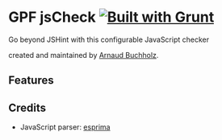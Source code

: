 # GPF jsCheck [![Built with Grunt](https://cdn.gruntjs.com/builtwith.png)](http://gruntjs.com/)

Go beyond JSHint with this configurable JavaScript checker

created and maintained by
[Arnaud Buchholz](http://gpf-js.blogspot.com/).

## Features

## Credits
* JavaScript parser: [esprima](http://esprima.org/)
